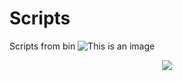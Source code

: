 # Scripts
Scripts from bin
![This is an image](Scripts/bin/mpv-shot0001.jpg)
<p align="center">
  <img src="Scripts/bin/mpv-shot0001.jpg">
</p>

